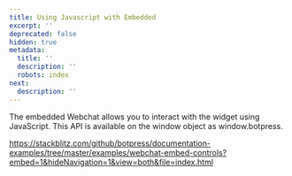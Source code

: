 ```yaml
---
title: Using Javascript with Embedded
excerpt: ''
deprecated: false
hidden: true
metadata:
  title: ''
  description: ''
  robots: index
next:
  description: ''
---
```

The embedded Webchat allows you to interact with the widget using JavaScript. This API is available on the window object as window.botpress.

<https://stackblitz.com/github/botpress/documentation-examples/tree/master/examples/webchat-embed-controls?embed=1&hideNavigation=1&view=both&file=index.html>